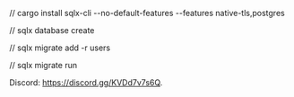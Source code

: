// cargo install sqlx-cli --no-default-features --features native-tls,postgres

// sqlx database create

// sqlx migrate add -r users

// sqlx migrate run


















Discord: https://discord.gg/KVDd7v7s6Q. 